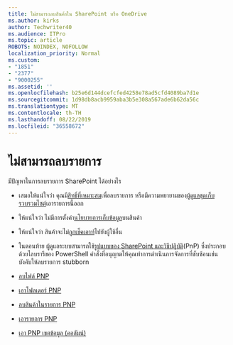```yaml
---
title: ไม่สามารถลบสินค้าใน SharePoint หรือ OneDrive
ms.author: kirks
author: Techwriter40
ms.audience: ITPro
ms.topic: article
ROBOTS: NOINDEX, NOFOLLOW
localization_priority: Normal
ms.custom:
- "1851"
- "2377"
- "9000255"
ms.assetid: ''
ms.openlocfilehash: b25e6d144dcefcfed4258e78ad5cfd4089ba7d1e
ms.sourcegitcommit: 1d98db8acb9959aba3b5e308a567ade6b62da56c
ms.translationtype: MT
ms.contentlocale: th-TH
ms.lasthandoff: 08/22/2019
ms.locfileid: "36558672"
---
```

# <a name="unable-to-delete-items"></a>ไม่สามารถลบรายการ

มีปัญหาในการลบรายการ SharePoint ได้อย่างไร

- เสมอให้แน่ใจว่า คุณมี[สิทธิ์ที่เหมาะสม](https://docs.microsoft.com/sharepoint/default-sharepoint-groups)เพื่อลบรายการ หรือมีความพยายามของ[ผู้ดูแลชุดเก็บรวบรวมไซต์](https://docs.microsoft.com/sharepoint/customize-sharepoint-site-permissions#add-change-or-remove-a-site-collection-administrator)เอารายการนี้ออก

- ให้แน่ใจว่า ไม่มีการตั้งค่า[นโยบายการเก็บข้อมูล](https://docs.microsoft.com/office365/securitycompliance/retention-policies)บนสินค้า

- ให้แน่ใจว่า สินค้าจะไม่[ถูกเช็คเอาท์](https://support.office.com/article/check-out-check-in-or-discard-changes-to-files-in-a-library-7e2c12a9-a874-4393-9511-1378a700f6de)ไปยังผู้ใช้อื่น

- ในตอนท้าย ผู้ดูแลระบบสามารถใช้[รูปแบบของ SharePoint และวิธีปฏิบัติ](https://docs.microsoft.com/powershell/sharepoint/sharepoint-pnp/sharepoint-pnp-cmdlets?view=sharepoint-ps#installation)(PnP) ซึ่งประกอบด้วยไลบรารีของ PowerShell คำสั่งที่อนุญาตให้คุณทำการดำเนินการจัดการที่ซับซ้อนเช่น บังคับให้ลบรายการ stubborn
- [ลบไฟล์ PNP](https://docs.microsoft.com/powershell/module/sharepoint-pnp/remove-pnpfile?view=sharepoint-ps)
- [เอาโฟลเดอร์ PNP](https://docs.microsoft.com/powershell/module/sharepoint-pnp/remove-pnpfolder?view=sharepoint-ps)
- [ลบสินค้าในรายการ PNP](https://docs.microsoft.com/powershell/module/sharepoint-pnp/remove-pnplistitem?view=sharepoint-ps)
- [เอารายการ PNP](https://docs.microsoft.com/powershell/module/sharepoint-pnp/remove-pnplist?view=sharepoint-ps)
- [เอา PNP เขตข้อมูล (คอลัมน์)](https://docs.microsoft.com/powershell/module/sharepoint-pnp/remove-pnpfield?view=sharepoint-ps)